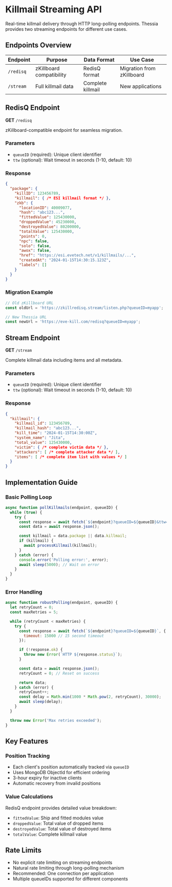 # Killmail Streaming API

Real-time killmail delivery through HTTP long-polling endpoints. Thessia provides two streaming endpoints for different use cases.

## Endpoints Overview

| Endpoint | Purpose | Data Format | Use Case |
|----------|---------|-------------|----------|
| `/redisq` | zKillboard compatibility | RedisQ format | Migration from zKillboard |
| `/stream` | Full killmail data | Complete killmail | New applications |

## RedisQ Endpoint

**GET** `/redisq`

zKillboard-compatible endpoint for seamless migration.

### Parameters

- `queueID` (required): Unique client identifier
- `ttw` (optional): Wait timeout in seconds (1-10, default: 10)

### Response

```json
{
  "package": {
    "killID": 123456789,
    "killmail": { /* ESI killmail format */ },
    "zkb": {
      "locationID": 40009077,
      "hash": "abc123...",
      "fittedValue": 125430000,
      "droppedValue": 45230000,
      "destroyedValue": 80200000,
      "totalValue": 125430000,
      "points": 0,
      "npc": false,
      "solo": false,
      "awox": false,
      "href": "https://esi.evetech.net/v1/killmails/...",
      "createdAt": "2024-01-15T14:30:15.123Z",
      "labels": []
    }
  }
}
```

### Migration Example

```javascript
// Old zKillboard URL
const oldUrl = 'https://zkillredisq.stream/listen.php?queueID=myapp';

// New Thessia URL
const newUrl = 'https://eve-kill.com/redisq?queueID=myapp';
```

## Stream Endpoint

**GET** `/stream`

Complete killmail data including items and all metadata.

### Parameters

- `queueID` (required): Unique client identifier
- `ttw` (optional): Wait timeout in seconds (1-10, default: 10)

### Response

```json
{
  "killmail": {
    "killmail_id": 123456789,
    "killmail_hash": "abc123...",
    "kill_time": "2024-01-15T14:30:00Z",
    "system_name": "Jita",
    "total_value": 125430000,
    "victim": { /* complete victim data */ },
    "attackers": [ /* complete attacker data */ ],
    "items": [ /* complete item list with values */ ]
  }
}
```

## Implementation Guide

### Basic Polling Loop

```javascript
async function pollKillmails(endpoint, queueID) {
  while (true) {
    try {
      const response = await fetch(`${endpoint}?queueID=${queueID}&ttw=10`);
      const data = await response.json();

      const killmail = data.package || data.killmail;
      if (killmail) {
        await processKillmail(killmail);
      }
    } catch (error) {
      console.error('Polling error:', error);
      await sleep(5000); // Wait on error
    }
  }
}
```

### Error Handling

```javascript
async function robustPolling(endpoint, queueID) {
  let retryCount = 0;
  const maxRetries = 5;

  while (retryCount < maxRetries) {
    try {
      const response = await fetch(`${endpoint}?queueID=${queueID}`, {
        timeout: 15000 // 15 second timeout
      });

      if (!response.ok) {
        throw new Error(`HTTP ${response.status}`);
      }

      const data = await response.json();
      retryCount = 0; // Reset on success

      return data;
    } catch (error) {
      retryCount++;
      const delay = Math.min(1000 * Math.pow(2, retryCount), 30000);
      await sleep(delay);
    }
  }

  throw new Error('Max retries exceeded');
}
```

## Key Features

### Position Tracking

- Each client's position automatically tracked via `queueID`
- Uses MongoDB ObjectId for efficient ordering
- 3-hour expiry for inactive clients
- Automatic recovery from invalid positions

### Value Calculations

RedisQ endpoint provides detailed value breakdown:

- `fittedValue`: Ship and fitted modules value
- `droppedValue`: Total value of dropped items
- `destroyedValue`: Total value of destroyed items
- `totalValue`: Complete killmail value

## Rate Limits

- No explicit rate limiting on streaming endpoints
- Natural rate limiting through long-polling mechanism
- Recommended: One connection per application
- Multiple queueIDs supported for different components
